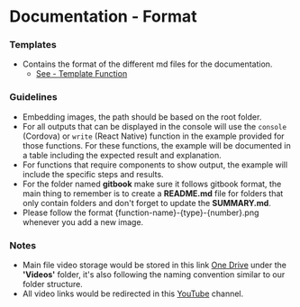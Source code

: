 # Documentation - Format

### Templates

- Contains the format of the different md files for the documentation.
    - [See - Template Function](template/template-function.md)

### Guidelines

- Embedding images, the path should be based on the root folder.
- For all outputs that can be displayed in the console will use the `console` (Cordova) or `write` (React Native) function in the example provided for those functions. For these functions, the example will be documented in a table including the expected result and explanation.
- For functions that require components to show output, the example will include the specific steps and results.
- For the folder named **gitbook** make sure it follows gitbook format, the main thing to remember is to create a **README.md** file for folders that only contain folders and don't forget to update the **SUMMARY.md**.
- Please follow the format {function-name}-{type}-{number}.png whenever you add a new image.

### Notes

- Main file video storage would be stored in this link [One Drive][One Drive Link] under the **'Videos'** folder, it's also following the naming convention similar to our folder structure.
- All video links would be redirected in this [YouTube][YouTube Link] channel.

[One Drive Link]: <https://mscconsulting-my.sharepoint.com/:f:/g/personal/kevin_orangekloud_com/EqsSA77l559GshRRN1EyadkBlBX4OAXWBEfplMFyIRcsHQ>

[YouTube Link]: <https://www.youtube.com/channel/UCQGKn9kDzXdbVed8uPOzasQ>